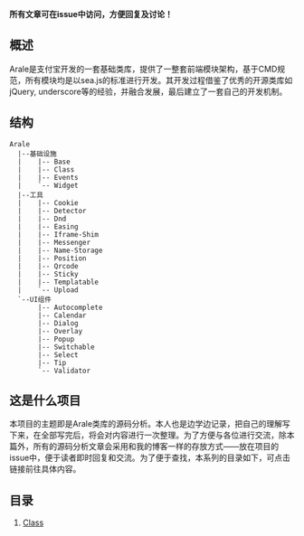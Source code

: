 **所有文章可在issue中访问，方便回复及讨论！**

## 概述
Arale是支付宝开发的一套基础类库，提供了一整套前端模块架构，基于CMD规范，所有模块均是以sea.js的标准进行开发。其开发过程借鉴了优秀的开源类库如jQuery, underscore等的经验，并融合发展，最后建立了一套自己的开发机制。

## 结构
```
Arale
  |--基础设施
  |    |-- Base
  |    |-- Class
  |    |-- Events
  |    `-- Widget
  |--工具
  |    |-- Cookie
  |    |-- Detector
  |    |-- Dnd
  |    |-- Easing
  |    |-- Iframe-Shim
  |    |-- Messenger
  |    |-- Name-Storage
  |    |-- Position
  |    |-- Qrcode
  |    |-- Sticky
  |    |-- Templatable
  |    `-- Upload
  `--UI组件
       |-- Autocomplete
       |-- Calendar
       |-- Dialog
       |-- Overlay
       |-- Popup
       |-- Switchable
       |-- Select
       |-- Tip
       `-- Validator
```

## 这是什么项目
本项目的主题即是Arale类库的源码分析。本人也是边学边记录，把自己的理解写下来，在全部写完后，将会对内容进行一次整理。为了方便与各位进行交流，除本篇外，所有的源码分析文章会采用和我的博客一样的存放方式——放在项目的issue中，便于读者即时回复和交流。为了便于查找，本系列的目录如下，可点击链接前往具体内容。

## 目录
01. [Class](https://github.com/classicemi/araledoc/issues/1)